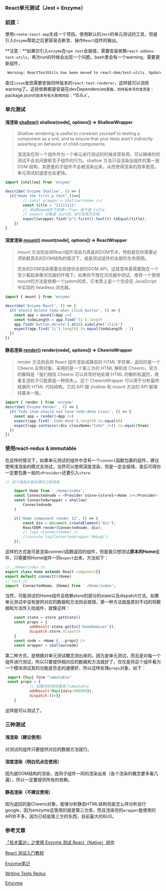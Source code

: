 ### React单元测试（Jest  + Enzyme）

### 前提：

使用`create-react-app`生成一个项目。使用默认的`Jest`的单元测试的工具，但是引入`Enzyme`帮助之后更容易去断言、操作`React`组件的输出。

**注意：**如果仅引入`enzyme`在`npm test`会报错，需要安装依赖`react-addons-test-utils`，再次run的时候会出现一个问题，bash里会有一个warning，需要更新组件，

```bash
 Warning: ReactTestUtils has been moved to react-dom/test-utils. Update references to remove this warning.
```

查过`issue`发现需要安装同样版本的`react-test-renderer`，这样就可以消除warning了。这些依赖都是安装在devDependencies`里面。同样版本号的意思是：`package.json`的版本号有大致相同如：`^15.6.x`。

### 单元测试

#### 浅渲染 [shallow()](https://github.com/airbnb/enzyme/blob/master/docs/api/shallow.md)   shallow(node[, options]) => ShallowWrapper

> Shallow rendering is useful to constrain yourself to testing a component as a unit, and to ensure that your tests aren't indirectly asserting on behavior of child components.
>
> 浅渲染在将一个组件作为一个单元进行测试的时候非常有用，可以确保你的测试不会去间接断言子组件的行为。shallow 方法只会渲染出组件的第一层 DOM 结构，其嵌套的子组件不会被渲染出来，从而使得渲染的效率更高，单元测试的速度也会更快。

```JavaScript
import {shallow} from 'enzyme'

describe('Enzyme Shallow', () => {
  it("Home the first p text",()=>{
        // const wrapper = shallow(<Home />)
        const title = "11111111"
        // 测试Home组件下的第一个<p> 是不是 title
        // expect 对象是 Jest的，API找官方文档
        expect(wrapper.find("p").first().text()).toEqual(title);
    })
}
```

#### 深度渲染 [mount()](https://github.com/airbnb/enzyme/blob/master/docs/api/mount.md)   mount(node[, options]) => ReactWrapper

> mount 方法则会将React组件渲染为真是的DOM节点，特别是在你需要必须依赖真实的DOM结构的情况下，或是测试组件的全部的生命周期。
>
> 完全的DOM渲染需要全局提供全部的DOM API。这就意味着需要跑在一个至少看起来像浏览器的环境下。如果你不想在浏览器中测试，推荐一个使用mount的方法是依赖一个jsdom的库，它本质上是一个完全在 JavaScript 中实现的 headless 浏览器。

```javascript
import { mount } from 'enzyme'

describe('Enzyme Mount', () => {
  it('should delete Todo when click button', () => {
    const app = mount(<App />)
    const todoLength = app.find('li').length
    app.find('button.delete').at(0).simulate('click')
    expect(app.find('li').length).to.equal(todoLength - 1)
  })
})
```

#### 静态渲染 [render()](https://github.com/airbnb/enzyme/blob/master/docs/api/render.md)   render(node[, options]) => CheerioWrapper

> render 方法则会将 React 组件渲染成静态的 HTML 字符串，返回的是一个 Cheerio 实例对象，采用的是一个第三方的 HTML 解析库 Cheerio，官方的解释是「我们相信 Cheerio 可以非常好地处理 HTML 的解析和遍历，再重复造轮子只能算是一种损失」。这个 CheerioWrapper 可以用于分析最终结果的 HTML 代码结构，它的 API 跟 shallow 和 mount 方法的 API 都保持基本一致。

```javascript
import { render } from 'enzyme'
describe('Enzyme Render', () => {
  it('Todo item should not have todo-done class', () => {
    const app = render(<App />)
    expect(app.find('.todo-done').length).to.equal(0)
    expect(app.contains(<div className="todo" />)).to.equal(true)
  })
})
```

### 使用react-redux & immutable

在这样的情况下，如果单元测试的组件中含有一个`connect`函数包裹的组件，建议使用浅渲染的模式去测试，当然可以使用深度渲染，但是一定会报错，查后可得你一定要包裹一层的`<Provider>`还要引入`store`

```javascript
// 这个结构才能经得住三种渲染

	import Home from './Home/index';
	const Connectednode = <Provider store={store}><Home /></Provider>
    const Connectedwrapper = shallow(
        Connectednode
    )

    it('Home component render 12', () => {
        const div = document.createElement('div');
        ReactDOM.render(Connectednode, div);
        // logs <Connect(Home) />
        //console.log(Connectedwrapper.debug())
    });
```

这样的方式是可是渲染connect函数返回的组件，但是我只想测试**原本的Home**组件，只需要将Home组件一同`export`出来，方法如下：

```javascript
// ./Home/index.js
export class Home extends React.component{}
export default connect()(Home)
// test.js
import  ConnectedHome, {Home} from './Home/index';
```

当然，可能测试的Home组件会依赖store的部分的state以及dispatch方法。如果单元测试中没有提供对应的数据和方法则会报错，第一种方法就是原封不动的将数据和方法传入给组件，就像这样：

```javascript
	const state = store.getState()
    const props = {
           addResult:state.getIn(['HomeReducer']),
           dispatch:store.dispatch
    }
    const node = <Home {...props} />
    const wrapper = shallow(node)
```

第二种方式，是根据对单元测试概念测出来的，因为是单元测试，而且是对每一个组件进行测试，所以只要提供相对应的数据和方法就好了，仅仅是将这个组件看为一个模块测试其的功能是否走的通便好，所以这样处理`props`对象，如下：

```javascript
 import {Map} form "immutable"
 const props = {
           // 如果你的项目里用了immutable 
           addResult:Map({data:999999}),
           dispatch:()={}
    }
```

这样就可以测试了。

### 三种测试

#### 浅渲染（建议使用）

对测试的组件只要提供对应的数据方法就行。

#### 深度渲染（明白坑点在使用）

因为是DOM结构的渲染，连同子组件一同的渲染出来（各个渲染的概念要多看几遍），所以一定要提供所有的依赖。

#### 静态渲染（不建议使用）

因为返回的是Cheerio对象，能够分析静态HTML结构但是怎么样分析自行google，因为emzyme这里用的就是第三方库，而且渲染完的`wrapper`能使用的API并不多，因为已经是第三方的东西，目前最大的BUG。


### 参考文章

[「技术雷达」之使用 Enzyme 测试 React（Native）组件](https://zhuanlan.zhihu.com/p/24494839)

[React 测试入门教程](http://www.ruanyifeng.com/blog/2016/02/react-testing-tutorial.html)

[Enzyme笔记](http://blog.leanote.com/post/haitang.reg@qq.com/Enzyme%E7%AC%94%E8%AE%B0)

[Writing Tests Redux](http://redux.js.org/docs/recipes/WritingTests.html)

[Emzyme](http://airbnb.io/enzyme/index.html)

